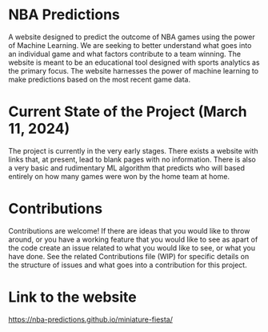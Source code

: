 # NBA Predictions

A website designed to predict the outcome of NBA games using the power of Machine Learning.
We are seeking to better understand what goes into an individual game and what factors contribute
to a team winning. The website is meant to be an educational tool designed with sports analytics as
the primary focus. The website harnesses the power of machine learning to make predictions based on
the most recent game data.

# Current State of the Project (March 11, 2024)

The project is currently in the very early stages. There exists a website with links that, at present,
lead to blank pages with no information. There is also a very basic and rudimentary ML algorithm that
predicts who will based entirely on how many games were won by the home team at home.

# Contributions

Contributions are welcome! If there are ideas that you would like to throw around, or you have a working
feature that you would like to see as apart of the code create an issue related to what you would like to
see, or what you have done. See the related Contributions file (WIP) for specific details on the structure
of issues and what goes into a contribution for this project.

# Link to the website
https://nba-predictions.github.io/miniature-fiesta/

